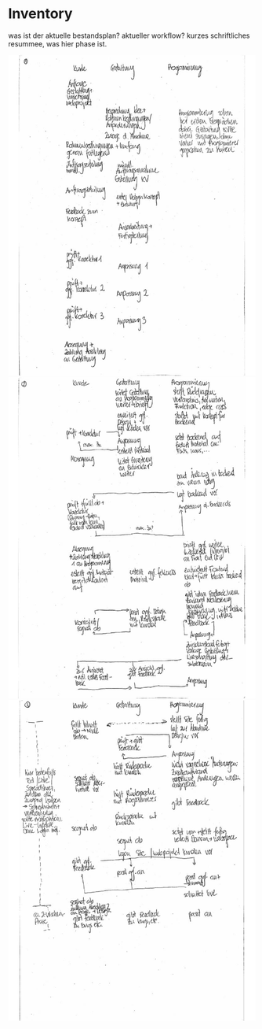 # Inventory

was ist der aktuelle bestandsplan? aktueller workflow? kurzes schriftliches resummee, was hier phase ist.

![Workflow Bestand 1](../../../assets/images/workflow-interim_1.jpg "Workflow Bestand 1")
![Workflow Bestand 2](../../../assets/images/workflow-interim_2.jpg "Workflow Bestand 2")
![Workflow Bestand 3](../../../assets/images/workflow-interim_3.jpg "Workflow Bestand 3")
